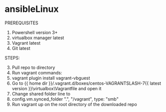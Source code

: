 # ansibleLinux

PREREQUISITES
1. Powershell version 3+
2. virtualbox manager latest
3. Vagrant latest
4. Git latest


STEPS:

3. Pull repo to directory
4. Run vagrant commands:
  2. vagrant plugin install vagrant-vbguest
5. Go to {{ home dir }}/.vagrant.d/boxes/centos-VAGRANTSLASH-7\{{ latest version }}\virtualbox\Vagrantfile and open it
6. Change shared folder line to
  1. config.vm.synced_folder ".", "/vagrant", type: "smb"
7. Run vagrant up on the root directory of the downloaded repo
